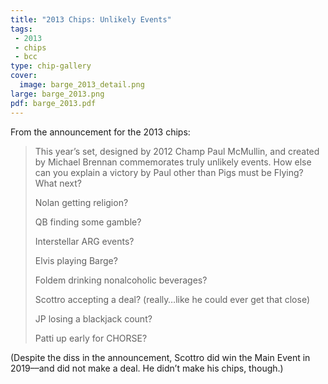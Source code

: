 ```yaml
---
title: "2013 Chips: Unlikely Events"
tags:
 - 2013
 - chips
 - bcc
type: chip-gallery
cover:
  image: barge_2013_detail.png
large: barge_2013.png
pdf: barge_2013.pdf
---
```


From the announcement for the 2013 chips:

> This year’s set, designed by 2012 Champ Paul McMullin, and created by Michael
> Brennan commemorates truly unlikely events. How else can you explain a
> victory by Paul other than Pigs must be Flying? What next?
>
> Nolan getting religion?
>
> QB finding some gamble?
>
> Interstellar ARG events?
>
> Elvis playing Barge?
>
> Foldem drinking nonalcoholic beverages?
>
> Scottro accepting a deal? (really…like he could ever get that close)
>
> JP losing a blackjack count?
>
> Patti up early for CHORSE?

(Despite the diss in the announcement, Scottro did win the Main Event in
2019––and did not make a deal. He didn&#8217;t make his chips, though.)
